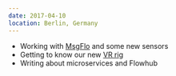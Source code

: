 ```yaml
---
date: 2017-04-10
location: Berlin, Germany
---
```

* Working with [MsgFlo](https://msgflo.org) and some new sensors
* Getting to know our new [VR rig](https://www.vive.com/)
* Writing about microservices and Flowhub
